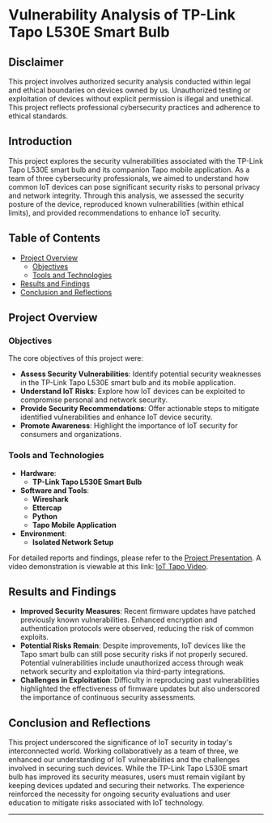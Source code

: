 # **Vulnerability Analysis of TP-Link Tapo L530E Smart Bulb**

## **Disclaimer**

This project involves authorized security analysis conducted within legal and ethical boundaries on devices owned by us. Unauthorized testing or exploitation of devices without explicit permission is illegal and unethical. This project reflects professional cybersecurity practices and adherence to ethical standards.

## **Introduction**

This project explores the security vulnerabilities associated with the TP-Link Tapo L530E smart bulb and its companion Tapo mobile application. As a team of three cybersecurity professionals, we aimed to understand how common IoT devices can pose significant security risks to personal privacy and network integrity. Through this analysis, we assessed the security posture of the device, reproduced known vulnerabilities (within ethical limits), and provided recommendations to enhance IoT security.

## **Table of Contents**

- [Project Overview](#project-overview)
  - [Objectives](#objectives)
  - [Tools and Technologies](#tools-and-technologies)
- [Results and Findings](#results-and-findings)
- [Conclusion and Reflections](#conclusion-and-reflections)

## **Project Overview**

### **Objectives**

The core objectives of this project were:

- **Assess Security Vulnerabilities**: Identify potential security weaknesses in the TP-Link Tapo L530E smart bulb and its mobile application.
- **Understand IoT Risks**: Explore how IoT devices can be exploited to compromise personal and network security.
- **Provide Security Recommendations**: Offer actionable steps to mitigate identified vulnerabilities and enhance IoT device security.
- **Promote Awareness**: Highlight the importance of IoT security for consumers and organizations.

### **Tools and Technologies**

- **Hardware**:
  - **TP-Link Tapo L530E Smart Bulb**
- **Software and Tools**:
  - **Wireshark**
  - **Ettercap**
  - **Python**
  - **Tapo Mobile Application**
- **Environment**:
  - **Isolated Network Setup**

For detailed reports and findings, please refer to the [Project Presentation](Project_Presentation.pdf). A video demonstration is viewable at this link: [IoT Tapo Video](https://drive.google.com/file/d/1iNm8845pH7aldjVWVLJhlN-MnYBFsmuL/view?usp=sharing).

## **Results and Findings**

- **Improved Security Measures**: Recent firmware updates have patched previously known vulnerabilities. Enhanced encryption and authentication protocols were observed, reducing the risk of common exploits.
- **Potential Risks Remain**: Despite improvements, IoT devices like the Tapo smart bulb can still pose security risks if not properly secured. Potential vulnerabilities include unauthorized access through weak network security and exploitation via third-party integrations.
- **Challenges in Exploitation**: Difficulty in reproducing past vulnerabilities highlighted the effectiveness of firmware updates but also underscored the importance of continuous security assessments.

## **Conclusion and Reflections**

This project underscored the significance of IoT security in today's interconnected world. Working collaboratively as a team of three, we enhanced our understanding of IoT vulnerabilities and the challenges involved in securing such devices. While the TP-Link Tapo L530E smart bulb has improved its security measures, users must remain vigilant by keeping devices updated and securing their networks. The experience reinforced the necessity for ongoing security evaluations and user education to mitigate risks associated with IoT technology.

---
